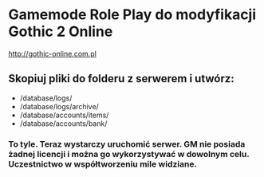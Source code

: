 # Gamemode Role Play do modyfikacji Gothic 2 Online
http://gothic-online.com.pl

## Skopiuj pliki do folderu z serwerem i utwórz:
* /database/logs/
* /database/logs/archive/
* /database/accounts/items/
* /database/accounts/bank/
### To tyle. Teraz wystarczy uruchomić serwer. GM nie posiada żadnej licencji i można go wykorzystywać w dowolnym celu. Uczestnictwo w współtworzeniu mile widziane.
